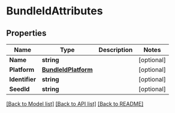 # BundleIdAttributes

## Properties

Name | Type | Description | Notes
------------ | ------------- | ------------- | -------------
**Name** | **string** |  | [optional] 
**Platform** | [**BundleIdPlatform**](BundleIdPlatform.md) |  | [optional] 
**Identifier** | **string** |  | [optional] 
**SeedId** | **string** |  | [optional] 

[[Back to Model list]](../README.md#documentation-for-models) [[Back to API list]](../README.md#documentation-for-api-endpoints) [[Back to README]](../README.md)


